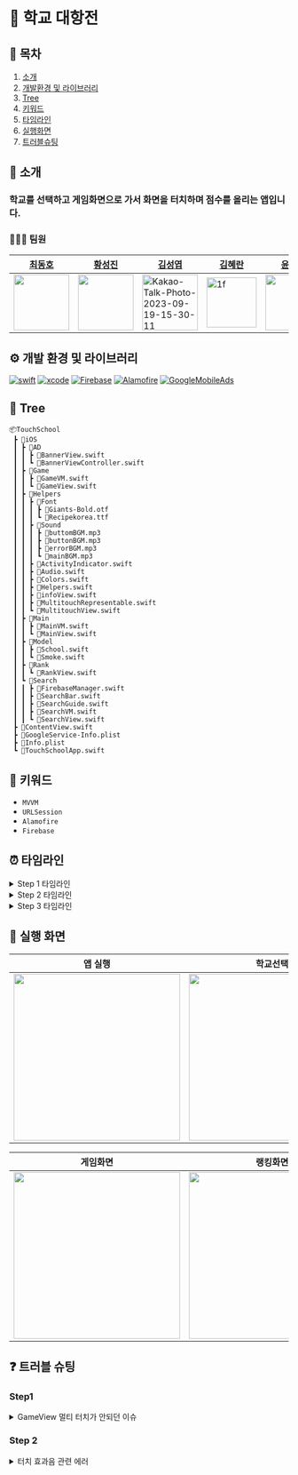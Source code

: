 # 🏫 학교 대항전
## 📖 목차
1. [소개](#🌱-소개)
2. [개발환경 및 라이브러리](#💻-개발환경-및-라이브러리)
3. [Tree](#🌲-tree)
4. [키워드](#🔑-키워드)
5. [타임라인](#⏰-타임라인)
6. [실행화면](#📱-실행-화면)
7. [트러블슈팅](#❓-트러블-슈팅)

## 🌱 소개
### 학교를 선택하고 게임화면으로 가서 화면을 터치하며 점수를 올리는 앱입니다.

### 🧑🏻‍💻 팀원
|[최동호](https://github.com/hamfan524)|[황성진](https://github.com/Hsungjin)|[김성엽](https://github.com/RapidSloth)|[김혜란](https://github.com/hyeran1122)|[윤준성](https://github.com/PinkSoju)|
|-----------|-----------|-----------|------------|------------|
|<img src="https://user-images.githubusercontent.com/96968834/212670363-ae5dbf8f-dc1a-41b2-a08e-21a6f5f345b1.jpg" width="100">|<img src="https://avatars.githubusercontent.com/u/120264964?v=4" width="100">|<img src="https://i.ibb.co/dWrn9Tb/Kakao-Talk-Photo-2023-09-19-15-30-11.jpg" alt="Kakao-Talk-Photo-2023-09-19-15-30-11" width="100">|<img width="90" alt="1f" src="https://postfiles.pstatic.net/MjAyMjA3MjRfMjAz/MDAxNjU4NjQxNzk3MjA2.eittTtSlRsPrC8HlcuNqKZW-duuJnmgaMAjEdx8cwSsg.oO1hUAN305tH-vDXgRa5VldUiUA0GqP4Ly52FlEqcMIg.JPEG.hyeran931122/IMG_7071.JPG?type=w580">|<img src="https://avatars.githubusercontent.com/u/127680963?v=4" width="100">|



## ⚙️ 개발 환경 및 라이브러리

[![swift](https://img.shields.io/badge/swift-5.9.0-orange)]()
[![xcode](https://img.shields.io/badge/Xcode-15.0.1-blue)]()
[![Firebase](https://img.shields.io/badge/Firebase-10.16.0-green)]()
[![Alamofire](https://img.shields.io/badge/Alamofire-5.8.0-red)]()
[![GoogleMobileAds](https://img.shields.io/badge/GoogleMobileAds-10.13.0-yellow)]()

## 🌲 Tree
```
📦TouchSchool
 ┣ 📂iOS
 ┃ ┣ 📂AD
 ┃ ┃ ┣ 📜BannerView.swift
 ┃ ┃ ┗ 📜BannerViewController.swift
 ┃ ┣ 📂Game
 ┃ ┃ ┣ 📜GameVM.swift
 ┃ ┃ ┗ 📜GameView.swift
 ┃ ┣ 📂Helpers
 ┃ ┃ ┣ 📂Font
 ┃ ┃ ┃ ┣ 📜Giants-Bold.otf
 ┃ ┃ ┃ ┗ 📜Recipekorea.ttf
 ┃ ┃ ┣ 📂Sound
 ┃ ┃ ┃ ┣ 📜buttomBGM.mp3
 ┃ ┃ ┃ ┣ 📜buttonBGM.mp3
 ┃ ┃ ┃ ┣ 📜errorBGM.mp3
 ┃ ┃ ┃ ┗ 📜mainBGM.mp3
 ┃ ┃ ┣ 📜ActivityIndicator.swift
 ┃ ┃ ┣ 📜Audio.swift
 ┃ ┃ ┣ 📜Colors.swift
 ┃ ┃ ┣ 📜Helpers.swift
 ┃ ┃ ┣ 📜infoView.swift
 ┃ ┃ ┣ 📜MultitouchRepresentable.swift
 ┃ ┃ ┗ 📜MultitouchView.swift
 ┃ ┣ 📂Main
 ┃ ┃ ┣ 📜MainVM.swift
 ┃ ┃ ┗ 📜MainView.swift
 ┃ ┣ 📂Model
 ┃ ┃ ┣ 📜School.swift
 ┃ ┃ ┗ 📜Smoke.swift
 ┃ ┣ 📂Rank
 ┃ ┃ ┗ 📜RankView.swift
 ┃ ┗ 📂Search
 ┃ ┃ ┣ 📜FirebaseManager.swift
 ┃ ┃ ┣ 📜SearchBar.swift
 ┃ ┃ ┣ 📜SearchGuide.swift
 ┃ ┃ ┣ 📜SearchVM.swift
 ┃ ┃ ┗ 📜SearchView.swift
 ┣ 📜ContentView.swift
 ┣ 📜GoogleService-Info.plist
 ┣ 📜Info.plist
 ┗ 📜TouchSchoolApp.swift
```

## 🔑 키워드
- `MVVM`
- `URLSession`
- `Alamofire`
- `Firebase`


## ⏰ 타임라인

<details>
<summary>Step 1 타임라인</summary>

- 23.10.11 ~ 23.10.17
    - 프로젝트 시작
    - 학교검색화면 구현
    - 메인화면 구현
- 23.10.19 ~ 23.10.26
    - 초,중,고등학교 데이터 가져와서 저장
    - URLSession -> Alamofire 라이브러리 적용
    - 학교정보 검색 시 필터링 기능 구현
</details>

<details>
<summary>Step 2 타임라인</summary>

- 23.11.02 ~ 23.11.03
    - Firebase와 데이터 주고 받는 함수들 구현
    - 학교 선택 시 Firebase에 추가 및 데이터 연결
    - 배경화면 수정
    - 깃 컨벤션 템플릿 추가
- 23.11.06 ~ 23.11.15
    - 랭킹 화면 추가
    - 게임 기능 구현 완료
    - 앱 실행 시 메인화면이 먼저나오도록 로직 수정
- 23.11.16
    - 앱 종료 후 들어왔을 때 데이터 남게 수정
    - 터치시 이벤트 추가
</details>

<details>
<summary>Step 3 타임라인</summary>

- 23.11.17
    - 비정상적인 값 검출 및 초기화 기능 구현
- 23.11.19 ~ 23.11.21
    - UI 수정 및 sound데이터 추가
    - 게임 화면 터치 애니메이션 추가
- 23.11.22
    - 메인BGM, 터치BGM, 오류BGM 추가
    - 게임화면 멀티터치 기능 구현
    - 앱 아이콘 생성
- 23.11.23
    - 커스텀 폰트 적용
    - Sound 인스턴스 생성 후 재사용 로직으로 변경
    - 오디오 재생 백그라운드 스레드에서 처리
</details>


## 📱 실행 화면

|앱 실행|학교선택|
|:--:|:--:|
|<img src="https://github.com/APP-iOS3rd/TouchSchool/assets/37105602/a3f39f8e-1d14-438b-8e32-bb4a11b36e55" width="300">|<img src="https://github.com/APP-iOS3rd/TouchSchool/assets/37105602/3a6d3076-78ec-4050-88f9-a919444ce9e0" width="300">|

|게임화면|랭킹화면|
|:--:|:--:|
|<img src="https://github.com/APP-iOS3rd/TouchSchool/assets/37105602/cc1750a0-9982-41f1-81be-b813bff09fd0" width="300">|<img src="https://github.com/APP-iOS3rd/TouchSchool/assets/37105602/54e05fda-e9be-4d0e-8ba3-e8fc9239cc77" width="300">|

## ❓ 트러블 슈팅

### Step1

<details>
<summary>GameView 멀티 터치가 안되던 이슈</summary>

- `GameView`에서 화면을 터치할 때 여러 손가락으로 화면을 터치하면 먹히는 현상이 있었습니다.
- `SwiftUI`는 직접적인 멀티터치 처리를 위한 API를 제공하지 않기에 기본적인 `onTapGesture` 대신에 더 낮은 수준의 이벤트 처리를 사용했습니다.

- 멀티터치 기능을 활성화하기 위해 `UIViewRepresentable`프로토콜을 준수하는 `MultitouchRepresentable`과 `UIView`의 하위 클래스인 `MultitouchView`를 추가했습니다.

- `makeUIView(context:)` 이 메소드는 `MultitouchView` 생성을 담당합니다. `MultitouchView`의 `touchBegan` 클로저를 설정합니다. 이 클로저는 `MultitouchView`에서 터치가 시작될 때마다 호출됩니다.

```Swift 

struct MultitouchRepresentable: UIViewRepresentable {
    var touchBegan: ((CGPoint) -> Void)

    func makeUIView(context: Context) -> MultitouchView {
        let view = MultitouchView()
        view.touchBegan = touchBegan
        return view
    }

    func updateUIView(_ uiView: MultitouchView, context: Context) {
    }
}
```

- `isMultipleTouchEnabled = true` 이 코드를 통해 뷰가 여러 개의 동시 터치 이벤트를 감지할 수 있었습니다.
- `touchesBegan(_:with:)` 이는 뷰에서 새로운 터치가 감지될 때마다 호출되는 `UIView`의 메서드를 재정의합니다. 이 메서드는 각 터치를 처리하고 터치 위치와 함께 `touchBegan`클로저를 호출합니다.

```Swift
import UIKit

class MultitouchView: UIView {
    var touchBegan: ((CGPoint) -> Void)?

    override init(frame: CGRect) {
        super.init(frame: frame)
        isMultipleTouchEnabled = true 
    }

    required init?(coder: NSCoder) {
        fatalError("init(coder:) has not been implemented")
    }

    override func touchesBegan(_ touches: Set<UITouch>, with event: UIEvent?) {
        touches.forEach { touch in
            let location = touch.location(in: self)
            touchBegan?(location)
        }
    }
}

```

- 사용자가 화면을 터치할 때마다 `MultitouchView`의 `touchesBegan(_:with:)`가 호출되고, 이는 차례로 `touchBegan`클로저를 호출하게 됩니다.
- 이 코드를 통해 여러 터치 이벤트를 동시에 감지하고 응답할 수 있게 해결했습니다. 
</details>

### Step 2
<details>
<summary>터치 효과음 관련 에러</summary>

- `SoundSetting` 클래스에서 `playSound`메서드로 버튼을 클릭하면 효과음이 나오는 효과를 주려고했습니다.
- `playSound` 메서드에서는 매번 새로운 `AVAudioPlayer 인스턴스를 생성하고 있었고, 이는 비효율적이며 성능 저하를 일으키고 있었습니다.
- 또, `playSound` 메서드가 메인 스레드에서 오디오를 재생하여 화면이 뚝뚝 끊기는 문제가 있었습니다.

```Swift
//변경 전
class SoundSetting: ObservableObject {
    static let instance = SoundSetting()
    
    var player: AVAudioPlayer?
    
    enum SoundOption: String {
        case mainBGM = "mainBGM"
        case buttonBGM = "buttonBGM"
        case errorBGM = "errorBGM"
    }
    
    func playSound(sound: SoundOption) {
        
        guard let url = Bundle.main.url(forResource: sound.rawValue, withExtension: ".mp3") else { return }
        
        do {
            player = try AVAudioPlayer(contentsOf: url)
            player?.play()
            player?.volume = 1
        } catch {
            print("재생하는데 오류가 발생했습니다. \(error.localizedDescription)")
        }
    }
```
- 각 사운드별로 `AVAudioPlayer` 인스턴스를 사전에 생성하고 저장하는 방식으로 `SoundSetting` 클래스를 수정했습니다.
- 또한, 오디오 재생을 백그라운드 스레드에서 수행하도록 변경했습니다.

```Swift
// 수정 후
class SoundSetting: ObservableObject {
    static let instance = SoundSetting()
    private var players: [SoundOption: AVAudioPlayer] = [:]

    enum SoundOption: String, CaseIterable {
        case mainBGM = "mainBGM"
        case buttonBGM = "buttomBGM"
        case errorBGM = "errorBGM"
    }

    init() {
        for sound in SoundOption.allCases {
            if let url = Bundle.main.url(forResource: sound.rawValue, withExtension: "mp3") {
                do {
                    let player = try AVAudioPlayer(contentsOf: url)
                    player.prepareToPlay()
                    players[sound] = player
                } catch {
                    print("오디오 플레이어 초기화 실패: \(error)")
                }
            } else {
                print("사운드 파일 로드 실패: \(sound.rawValue).mp3")
            }
        }
    }

    func playSound(sound: SoundOption) {
        DispatchQueue.global().async {
            if let player = self.players[sound], !player.isPlaying {
                player.play()
                player.volume = 0.1
            }
        }
    }
}
```
</details>